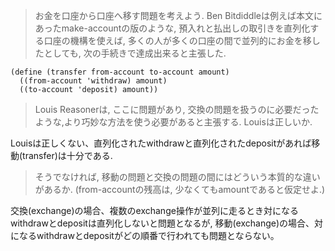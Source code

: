 > お金を口座から口座へ移す問題を考えよう. Ben Bitdiddleは例えば本文にあったmake-accountの版のような, 預入れと払出しの取引きを直列化する口座の機構を使えば, 多くの人が多くの口座の間で並列的にお金を移したとしても, 次の手続きで達成出来ると主張した.

```
(define (transfer from-account to-account amount)
  ((from-account 'withdraw) amount)
  ((to-account 'deposit) amount))
```

> Louis Reasonerは, ここに問題があり, 交換の問題を扱うのに必要だったような,より巧妙な方法を使う必要があると主張する. Louisは正しいか.

Louisは正しくない、直列化されたwithdrawと直列化されたdepositがあれば移動(transfer)は十分である.

> そうでなければ, 移動の問題と交換の問題の間にはどういう本質的な違いがあるか. (from-accountの残高は, 少なくてもamountであると仮定せよ.)

交換(exchange)の場合、複数のexchange操作が並列に走るとき対になるwithdrawとdepositは直列化しないと問題となるが,
移動(exchange)の場合、対になるwithdrawとdepositがどの順番で行われても問題とならない。
